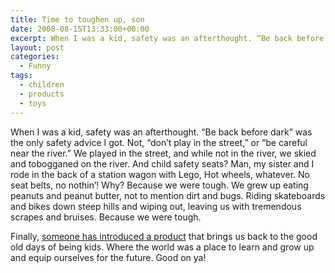 ```yaml
---
title: Time to toughen up, son
date: 2008-08-15T13:33:00+00:00
excerpt: When I was a kid, safety was an afterthought. “Be back before dark” was the only safety advice I got.
layout: post
categories:
  - Funny
tags:
  - children
  - products
  - toys
---
```


When I was a kid, safety was an afterthought. &#8220;Be back before dark&#8221; was the only safety advice I got. Not, &#8220;don&#8217;t play in the street,&#8221; or &#8220;be careful near the river.&#8221; We played in the street, and while not in the river, we skied and tobogganed on the river. And child safety seats? Man, my sister and I rode in the back of a station wagon with Lego, Hot wheels, whatever. No seat belts, no nothin&#8217;! Why? Because we were tough. We grew up eating peanuts and peanut butter, not to mention dirt and bugs. Riding skateboards and bikes down steep hills and wiping out, leaving us with tremendous scrapes and bruises. Because we were tough.

Finally, [someone has introduced a product](http://www.theonion.com/content/news/johnson_johnson_introduces_nothing?utm_source=onion_rss_daily) that brings us back to the good old days of being kids. Where the world was a place to learn and grow up and equip ourselves for the future. Good on ya!
